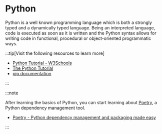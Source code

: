 # Python

Python is a well known programming language which is both a strongly typed and a dynamically typed language. Being an interpreted language, code is executed as soon as it is written and the Python syntax allows for writing code in functional, procedural or object-oriented programmatic ways.

:::tip[Visit the following resources to learn more]

- [Python Tutorial - W3Schools](https://www.w3schools.com/python/)
- [The Python Tutorial](https://docs.python.org/3/tutorial/index.html)
- [pip documentation](https://pip.pypa.io/en/stable/)

:::

:::note

After learning the basics of Python, you can start learning about [Poetry](../packages/poetry.md), a Python dependency management tool.

- [Poetry - Python dependency management and packaging made easy](https://python-poetry.org/)

:::
